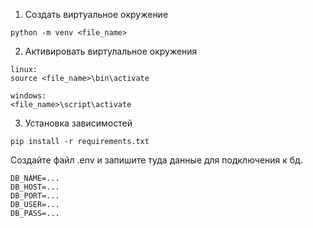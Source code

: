 1. Создать виртуальное окружение
```
python -m venv <file_name>
```

2. Активировать виртулальное окружения
```
linux:
source <file_name>\bin\activate
```
```
windows:
<file_name>\script\activate
```

3. Установка зависимостей
```
pip install -r requirements.txt
```


Создайте файл .env и запишите туда данные для подключения к бд.
```
DB_NAME=...
DB_HOST=...
DB_PORT=...
DB_USER=...
DB_PASS=...
```
